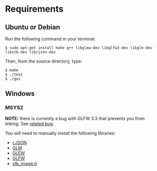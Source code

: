 # Requirements

## Ubuntu or Debian

Run the following command in your terminal:

```
$ sudo apt-get install make g++ libglew-dev libglfw3-dev libglm-dev libstb-dev libcjson-dev
```

Then, from the source directory, type:

```
$ make
$ ./test
$ ./gui
```

## Windows

### MSYS2

**NOTE:** there is currently a bug with GLFW 3.3 that prevents you from
linking. See [related bug](https://github.com/glfw/glfw/issues/1547).

You will need to manually install the following libraries:

- [cJSON](https://github.com/DaveGamble/cJSON/)
- [GLM](https://github.com/g-truc/glm/)
- [GLEW](https://github.com/nigels-com/glew/)
- [GLFW](https://github.com/glfw/glfw/)
- [stb_image.h](https://github.com/nothings/stb/blob/master/stb_image.h)
